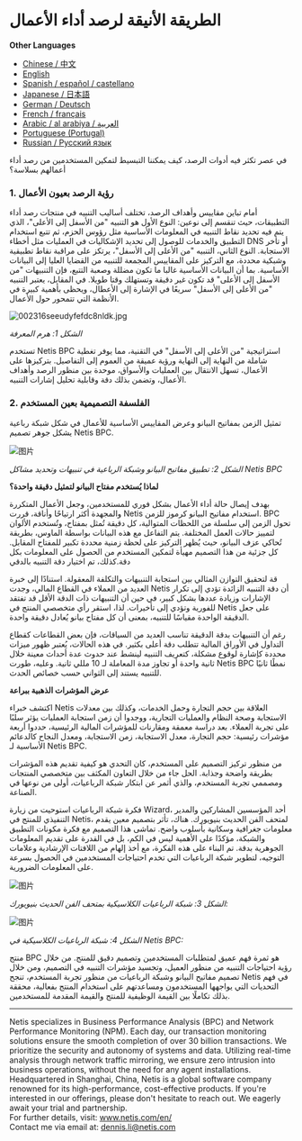 # الطريقة الأنيقة لرصد أداء الأعمال

**Other Languages**

+ [Chinese / 中文](https://github.com/lvdeshuii/OverFlow/blob/main/docs/zh/How-to-Gracefully-Implement-Business-Performance-Monitoring-zh.md)
+ [English](https://github.com/lvdeshuii/OverFlow/blob/main/docs/en/How-to-Gracefully-Implement-Business-Performance-Monitoring-en.md)
+ [Spanish / español / castellano](https://github.com/lvdeshuii/OverFlow/blob/main/docs/es/How-to-Gracefully-Implement-Business-Performance-Monitoring-es.md)
+ [Japanese / 日本語](https://github.com/lvdeshuii/OverFlow/blob/main/docs/ja/How-to-Gracefully-Implement-Business-Performance-Monitoring-ja.md)
+ [German / Deutsch](https://github.com/lvdeshuii/OverFlow/blob/main/docs/de/How-to-Gracefully-Implement-Business-Performance-Monitoring-de.md)
+ [French / français](https://github.com/lvdeshuii/OverFlow/blob/main/docs/fr/How-to-Gracefully-Implement-Business-Performance-Monitoring-fr.md)
+ [Arabic / al arabiya / العربية](https://github.com/lvdeshuii/OverFlow/blob/main/docs/ar/How-to-Gracefully-Implement-Business-Performance-Monitoring-ar.md)
+ [Portuguese (Portugal)](https://github.com/lvdeshuii/OverFlow/blob/main/docs/pt/How-to-Gracefully-Implement-Business-Performance-Monitoring-pt.md)
+ [Russian / Русский язык](https://github.com/lvdeshuii/OverFlow/blob/main/docs/ru/How-to-Gracefully-Implement-Business-Performance-Monitoring-ru.md)


في عصر تكثر فيه أدوات الرصد، كيف يمكننا التبسيط لتمكين المستخدمين من رصد أداء أعمالهم بسلاسة؟

### **1. رؤية الرصد بعيون الأعمال**

أمام تباين مقاييس وأهداف الرصد، تختلف أساليب التنبيه في منتجات رصد أداء التطبيقات، حيث تنقسم إلى نوعين: النوع الأول هو التنبيه "من الأسفل إلى الأعلى"، الذي يتم فيه تحديد نقاط التنبيه في المعلومات الأساسية مثل رؤوس الحزم، ثم تتبع استخدام التطبيق والخدمات للوصول إلى تحديد الإشكاليات في العمليات مثل أخطاء DNS أو تأخر الاستجابة. النوع الثاني، التنبيه "من الأعلى إلى الأسفل"، يرتكز على مراقبة نقاط تطبيقية وشبكية محددة، مع التركيز على المقاييس المجمعة للتنبيه من القضايا العليا إلى البيانات الأساسية. بما أن البيانات الأساسية غالبا ما تكون مضللة وصعبة التتبع، فإن التنبيهات "من الأسفل إلى الأعلى" قد تكون غير دقيقة وتستهلك وقتا طويلا. في المقابل، يعتبر التنبيه "من الأعلى إلى الأسفل" سريعًا في الإشارة إلى الأعطال، ويحظى بأهمية كبيرة في الأنظمة التي تتمحور حول الأعمال.

![002316seeudyfefdc8nldk.jpg](http://image.sciencenet.cn/album/201306/28/002316seeudyfefdc8nldk.jpg)

*الشكل 1: هرم المعرفة*

تستخدم Netis BPC استراتيجية "من الأعلى إلى الأسفل" في التقنية، مما يوفر تغطية شاملة من النهاية إلى النهاية ورؤية عميقة من العموم إلى التفاصيل. بتركيزها على الأعمال، تسهل الانتقال بين العمليات والأسواق، موحدة بين منظور الرصد وأهداف الأعمال، وتضمن بذلك دقة وقابلية تحليل إشارات التنبيه.

### **2. الفلسفة التصميمية بعين المستخدم**

تمثيل الزمن بمفاتيح البيانو وعرض المقاييس الأساسية للأعمال في شكل شبكة رباعية يشكل جوهر تصميم Netis BPC.

![图片](https://mmbiz.qpic.cn/mmbiz_gif/o672k3fsicq0zib9UrUva92PkicX1HbHqyo1rZQMYRmK4Yfiambegqu7bWA3usmGboVBg1Ziav7DHAmztEEPeSWuh7Q/640?wx_fmt=gif&wxfrom=5&wx_lazy=1)

*الشكل 2: تطبيق مفاتيح البيانو وشبكة الرباعية في تنبيهات وتحديد مشاكل Netis BPC*

**لماذا يُستخدم مفتاح البيانو لتمثيل دقيقة واحدة؟**

بهدف إيصال حالة أداء الأعمال بشكل فوري للمستخدمين، وجعل الأعمال المتكررة والمجهدة أكثر ارتياحًا وأناقة، قررت Netis استخدام مفاتيح البيانو كرموز للزمن. BPC تحول الزمن إلى سلسلة من اللحظات المتوالية، كل دقيقة تُمثل بمفتاح، وتُستخدم الألوان لتمييز حالات العمل المختلفة. يتم التفاعل مع هذه البيانات بواسطة الماوس، بطريقة تُحاكي عزف البيانو، حيث يُظهر التركيز على لحظة زمنية محددة تكبير للمفتاح المقابل. كل جزئية من هذا التصميم مهيأة لتمكين المستخدم من الحصول على المعلومات بكل دقة.كذلك، تم اختيار دقة التنبيه بالدقي

قة لتحقيق التوازن المثالي بين استجابة التنبيهات والتكلفة المعقولة. استنادًا إلى خبرة العديد من العملاء في القطاع المالي، وجدت Netis أن دقة التنبيه الزائدة تؤدي إلى تكرار الإشارات وزيادة عددها بشكل كبير، في حين أن التنبيهات ذات الدقة الأقل قد تفتقد للفورية وتؤدي إلى تأخيرات. لذا، استقر رأي متخصصي المنتج في Netis على جعل الدقيقة الواحدة مقياسًا للتنبيه، بمعنى أن كل مفتاح بيانو يُعادل دقيقة واحدة.

رغم أن التنبيهات بدقة الدقيقة تناسب العديد من السياقات، فإن بعض القطاعات كقطاع التداول في الأوراق المالية تتطلب دقة أعلى بكثير. في هذه الحالات، يُعتبر ظهور ميزات محددة كإشارة لوقوع مشكلة، كتعريف التنبيه لينشط عند حدوث عدة أحداث معينة خلال ثانية واحدة أو تجاوز مدة المعاملة لـ 10 مللي ثانية. وعليه، طورت Netis BPC نمطًا ثانيًا للتنبيه يستند إلى الثواني حسب خصائص الحدث.

**عرض المؤشرات الذهبية ببراعة**

اكتشف خبراء Netis العلاقة بين حجم التجارة وحمل الخدمات، وكذلك بين معدلات الاستجابة وصحة النظام والعمليات التجارية، ووجدوا أن زمن استجابة العمليات يؤثر سلبًا على تجربة العملاء. بعد دراسة معمقة ومقارنات للمؤشرات المالية الرئيسية، حددوا أربعة مؤشرات رئيسية: حجم التجارة، معدل الاستجابة، زمن الاستجابة، ومعدل النجاح كالدعائم الأساسية لـ Netis BPC.

من منظور تركيز التصميم على المستخدم، كان التحدي هو كيفية تقديم هذه المؤشرات بطريقة واضحة وجذابة. الحل جاء من خلال التعاون المكثف بين متخصصي المنتجات ومصممي تجربة المستخدم، والذي أثمر عن ابتكار شبكة الرباعيات، أولى من نوعها في الصناعة.

فكرة شبكة الرباعيات استوحيت من زيارة Wizard، أحد المؤسسين المشاركين والمدير التنفيذي للمنتج في Netis، لمتحف الفن الحديث بنيويورك. هناك، تأثر بتصميم معين يقدم معلومات جغرافية وسكانية بأسلوب واضح. تماشى هذا التصميم مع فكرة مكونات التطبيق والشبكة، مؤكدًا على الأهمية ليس في الكم، بل في القدرة على تقديم المعلومات الجوهرية بدقة. تم البناء على هذه الفكرة، مع أخذ إلهام من اللافتات الإرشادية وعلامات التوجيه، لتطوير شبكة الرباعيات التي تخدم احتياجات المستخدمين في الحصول بسرعة على المعلومات الضرورية.

![图片](https://mmbiz.qpic.cn/mmbiz_jpg/o672k3fsicq0zib9UrUva92PkicX1HbHqyo8icuiaU00eVBRmcY23lm9lq2fzViaRNFP7DiaiccI3GpszkEpyQFMf4TEQw/640?wx_fmt=jpeg&wxfrom=5&wx_lazy=1&wx_co=1)

*الشكل 3: شبكة الرباعيات الكلاسيكية بمتحف الفن الحديث بنيويورك:*

![图片](https://mmbiz.qpic.cn/mmbiz_gif/o672k3fsicq0zib9UrUva92PkicX1HbHqyoVNumuLZRlcb00S7bS3dP9oicnycxmmwSAGrvAukAunwnB6HePm1FFUg/640?wx_fmt=gif&wxfrom=5&wx_lazy=1)

*الشكل 4: شبكة الرباعيات الكلاسيكية في Netis BPC:*

منتج BPC هو ثمرة فهم عميق لمتطلبات المستخدمين وتصميم دقيق للمنتج. من خلال رؤية احتياجات التنبيه من منظور العميل، وتجسيد مؤشرات التنبيه في التصميم، ومن خلال تصميم مفاتيح البيانو وشبكة الرباعيات من منظور تجربة المستخدم، تنجح Netis في فهم التحديات التي يواجهها المستخدمون ومساعدتهم على استخدام المنتج بفعالية، محققة بذلك تكاملًا بين القيمة الوظيفية للمنتج والقيمة المقدمة للمستخدمين.

***
Netis specializes in Business Performance Analysis (BPC) and Network Performance Monitoring (NPM). Each day, our transaction monitoring solutions ensure the smooth completion of over 30 billion transactions. We prioritize the security and autonomy of systems and data. Utilizing real-time analysis through network traffic mirroring, we ensure zero intrusion into business operations, without the need for any agent installations. Headquartered in Shanghai, China, Netis is a global software company renowned for its high-performance, cost-effective products. If you're interested in our offerings, please don't hesitate to reach out. We eagerly await your trial and partnership.  
For further details, visit: www.netis.com/en/  
Contact me via email at: dennis.li@netis.com

